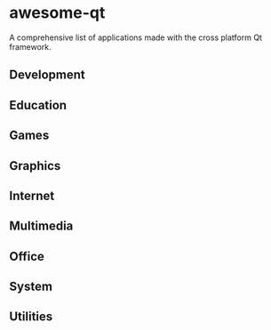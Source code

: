 # awesome-qt
A comprehensive list of applications made with the cross platform Qt framework.


## Development

## Education

## Games

## Graphics

## Internet

## Multimedia

## Office

## System

## Utilities
